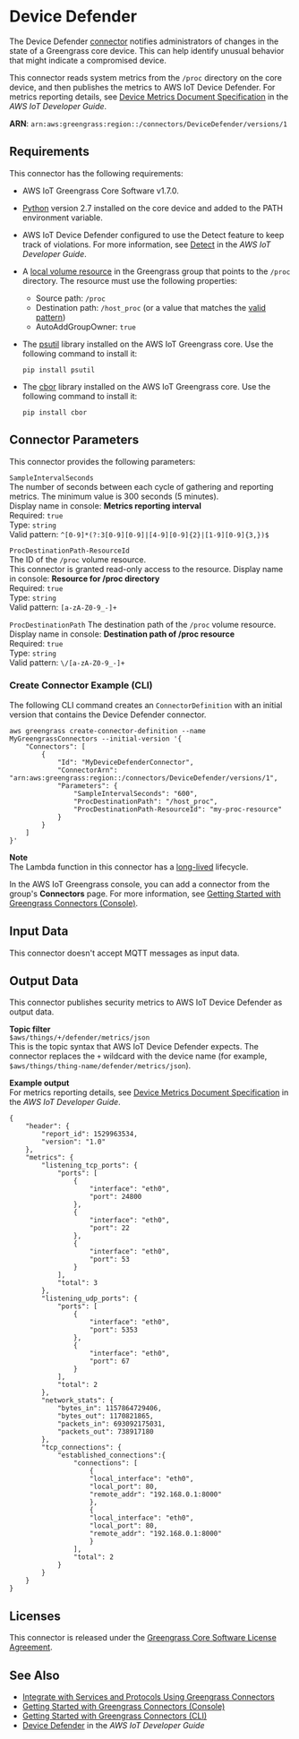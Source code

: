 # Device Defender<a name="device-defender-connector"></a>

The Device Defender [connector](connectors.md) notifies administrators of changes in the state of a Greengrass core device\. This can help identify unusual behavior that might indicate a compromised device\.

This connector reads system metrics from the `/proc` directory on the core device, and then publishes the metrics to AWS IoT Device Defender\. For metrics reporting details, see [Device Metrics Document Specification](https://docs.aws.amazon.com/iot/latest/developerguide/device-defender-detect.html#DetectMetricsMessagesSpec) in the *AWS IoT Developer Guide*\.

**ARN**: `arn:aws:greengrass:region::/connectors/DeviceDefender/versions/1`

## Requirements<a name="device-defender-connector-req"></a>

This connector has the following requirements:
+ AWS IoT Greengrass Core Software v1\.7\.0\.
+ [Python](https://www.python.org/) version 2\.7 installed on the core device and added to the PATH environment variable\.
+ AWS IoT Device Defender configured to use the Detect feature to keep track of violations\. For more information, see [Detect](https://docs.aws.amazon.com/iot/latest/developerguide/device-defender-detect.html) in the *AWS IoT Developer Guide*\.
+ A [local volume resource](access-local-resources.md) in the Greengrass group that points to the `/proc` directory\. The resource must use the following properties:
  + Source path: `/proc`
  + Destination path: `/host_proc` \(or a value that matches the [valid pattern](#param-ProcDestinationPath)\)
  + AutoAddGroupOwner: `true`
+ The [psutil](https://pypi.org/project/psutil/https://pypi.org/project/psutil/) library installed on the AWS IoT Greengrass core\. Use the following command to install it:

  ```
  pip install psutil
  ```
+ The [cbor](http://cbor.io/) library installed on the AWS IoT Greengrass core\. Use the following command to install it:

  ```
  pip install cbor
  ```

## Connector Parameters<a name="device-defender-connector-param"></a>

This connector provides the following parameters:

`SampleIntervalSeconds`  
The number of seconds between each cycle of gathering and reporting metrics\. The minimum value is 300 seconds \(5 minutes\)\.  
Display name in console: **Metrics reporting interval**  
Required: `true`  
Type: `string`  
Valid pattern: `^[0-9]*(?:3[0-9][0-9]|[4-9][0-9]{2}|[1-9][0-9]{3,})$`

`ProcDestinationPath-ResourceId`  
The ID of the `/proc` volume resource\.  
This connector is granted read\-only access to the resource\.
Display name in console: **Resource for /proc directory**  
Required: `true`  
Type: `string`  
Valid pattern: `[a-zA-Z0-9_-]+`

`ProcDestinationPath`  <a name="param-ProcDestinationPath"></a>
The destination path of the `/proc` volume resource\.  
Display name in console: **Destination path of /proc resource**  
Required: `true`  
Type: `string`  
Valid pattern: `\/[a-zA-Z0-9_-]+`

### Create Connector Example \(CLI\)<a name="device-defender-connector-create"></a>

The following CLI command creates an `ConnectorDefinition` with an initial version that contains the Device Defender connector\.

```
aws greengrass create-connector-definition --name MyGreengrassConnectors --initial-version '{
    "Connectors": [
        {
            "Id": "MyDeviceDefenderConnector",
            "ConnectorArn": "arn:aws:greengrass:region::/connectors/DeviceDefender/versions/1",
            "Parameters": {
                "SampleIntervalSeconds": "600",
                "ProcDestinationPath": "/host_proc",
                "ProcDestinationPath-ResourceId": "my-proc-resource"
            }
        }
    ]
}'
```

**Note**  
The Lambda function in this connector has a [long\-lived](lambda-functions.md#lambda-lifecycle) lifecycle\.

In the AWS IoT Greengrass console, you can add a connector from the group's **Connectors** page\. For more information, see [Getting Started with Greengrass Connectors \(Console\)](connectors-console.md)\.

## Input Data<a name="device-defender-connector-data-input"></a>

This connector doesn't accept MQTT messages as input data\.

## Output Data<a name="device-defender-connector-data-output"></a>

This connector publishes security metrics to AWS IoT Device Defender as output data\.

**Topic filter**  
`$aws/things/+/defender/metrics/json`  
This is the topic syntax that AWS IoT Device Defender expects\. The connector replaces the `+` wildcard with the device name \(for example, `$aws/things/thing-name/defender/metrics/json`\)\.

**Example output**  
For metrics reporting details, see [ Device Metrics Document Specification](https://docs.aws.amazon.com/iot/latest/developerguide/device-defender-detect.html#DetectMetricsMessagesSpec) in the *AWS IoT Developer Guide*\.  

```
{
    "header": {
        "report_id": 1529963534,
        "version": "1.0"
    },
    "metrics": {
        "listening_tcp_ports": {
            "ports": [
                {
                    "interface": "eth0",
                    "port": 24800
                },
                {
                    "interface": "eth0",
                    "port": 22
                },
                {
                    "interface": "eth0",
                    "port": 53
                }
            ],
            "total": 3
        },
        "listening_udp_ports": {
            "ports": [
                {
                    "interface": "eth0",
                    "port": 5353
                },
                {
                    "interface": "eth0",
                    "port": 67
                }
            ],
            "total": 2
        },
        "network_stats": {
            "bytes_in": 1157864729406,
            "bytes_out": 1170821865,
            "packets_in": 693092175031,
            "packets_out": 738917180
        },
        "tcp_connections": {
            "established_connections":{
                "connections": [
                    {
                    "local_interface": "eth0",
                    "local_port": 80,
                    "remote_addr": "192.168.0.1:8000"
                    },
                    {
                    "local_interface": "eth0",
                    "local_port": 80,
                    "remote_addr": "192.168.0.1:8000"
                    }
                ],
                "total": 2
            }
        }
    }
}
```

## Licenses<a name="device-defender-connector-license"></a>

This connector is released under the [Greengrass Core Software License Agreement](https://s3-us-west-2.amazonaws.com/greengrass-release-license/greengrass-license-v1.pdf)\.

## See Also<a name="device-defender-connector-see-also"></a>
+ [Integrate with Services and Protocols Using Greengrass Connectors](connectors.md)
+ [Getting Started with Greengrass Connectors \(Console\)](connectors-console.md)
+ [Getting Started with Greengrass Connectors \(CLI\)](connectors-cli.md)
+ [Device Defender](https://docs.aws.amazon.com/iot/latest/developerguide/device-defender.html) in the *AWS IoT Developer Guide*
